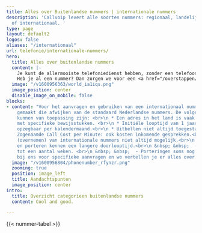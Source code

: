 ```yaml
---
title: Alles over Buitenlandse nummers | internationale nummers
description: 'Callvoip levert alle soorten nummers: regionaal, landelijk, service
  of internationaal. '
type: page
layout: default2
logos: false
aliases: "/internationaal"
url: telefonie/internationale-nummers/
hero:
  title: Alles over buitenlandse nummers
  content: |-
    Je kunt de allermooiste telefoniedienst hebben, zonder een telefoonnummer zal er niks rinkelen. Daarom kunnen we alle soorten nummers regelen, in eigen beheer. Ze kunnen met een druk op de knop actief zijn. En heb je een blok van 10 opeenvolgende nummers nodig? Dan is dat ook zo geregeld!<br><br>
    Heb je al een nummer? Dan zorgen we voor een <a href="/overstappen/">probleemloze overstap</a> met nummerbehoud, zodat je altijd bereikbaar blijft.
  image: "/v1600956363/world_ia1iqs.png"
  image_position: center
  disable_image_on_mobile: false
blocks:
- content: "Voor het aanvragen en gebruiken van een internationaal nummer zijn afspraken
    gemaakt die afwijken van de standaard Nederlandse nummers. De volgende bijzonderheden
    kunnen van toepassing zijn: <br>\n * Een adres in het land is vaak vereist. Soms
    met specifieke bewijsstukken. <br>\n * Initiële looptijd van 1 jaar. Daarna vaak
    opzegbaar per kalendermaand.<br>\n * Uitbellen niet altijd toegestaan.<br>\n *
    Zogenaamde Call Cost per Minute: ook kosten inkomende gesprekken.<br>\n * Porteren
    (overnemen) van internationale nummers niet altijd mogelijk.<br>\n * Aanvragen
    en porteren kennen een langere doorlooptijd.<br>\n &nbsp; &nbsp;  - Bij aanvragen
    tot een aantal weken. <br>\n &nbsp; &nbsp;  - Porteringen soms nog langer. <br>\n\nInformeer
    bij ons voor specifieke aanvragen en we vertellen je er alles over. "
  image: "/v1600956804/phonenumber_rfynzr.png"
  zooming: true
  position: image_left
  title: Aandachtspunten
  image_position: center
intro:
  title: Overzicht categorieen buitenlandse nummers
  content: Cool and good.

---
```

{{< nummer-tabel >}}
